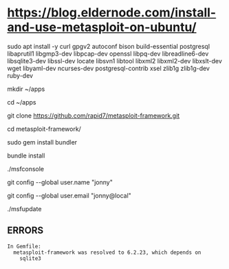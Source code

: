 # https://blog.eldernode.com/install-and-use-metasploit-on-ubuntu/

sudo apt install -y curl gpgv2 autoconf bison build-essential postgresql libaprutil1 libgmp3-dev libpcap-dev openssl libpq-dev libreadline6-dev libsqlite3-dev libssl-dev locate libsvn1 libtool libxml2 libxml2-dev libxslt-dev wget libyaml-dev ncurses-dev  postgresql-contrib xsel zlib1g zlib1g-dev ruby-dev

mkdir ~/apps

cd ~/apps

git clone https://github.com/rapid7/metasploit-framework.git

cd metasploit-framework/

sudo gem install bundler

bundle install

./msfconsole

git config --global user.name "jonny"

git config --global user.email "jonny@local"

./msfupdate



## ERRORS

```
In Gemfile:
  metasploit-framework was resolved to 6.2.23, which depends on
    sqlite3
```

